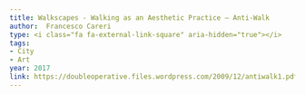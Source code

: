 ```yaml
---
title: Walkscapes - Walking as an Aesthetic Practice – Anti-Walk
author:  Francesco Careri
type: <i class="fa fa-external-link-square" aria-hidden="true"></i>
tags:
- City
- Art
year: 2017
link: https://doubleoperative.files.wordpress.com/2009/12/antiwalk1.pdf
---
```

